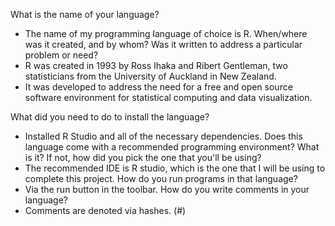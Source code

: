 What is the name of your language? 
-	The name of my programming language of choice is R.
When/where was it created, and by whom?  Was it written to address a particular problem or need? 
-	R was created in 1993 by Ross Ihaka and Ribert Gentleman, two statisticians from the University of Auckland in New Zealand.
-	It was developed to address the need for a free and open source software environment for statistical computing and data visualization. 


What did you need to do to install the language?
- Installed R Studio and all of the necessary dependencies.
Does this language come with a recommended programming environment? What is it? If not,
how did you pick the one that you'll be using?
- The recommended IDE is R studio, which is the one that I will be using to complete this project.
How do you run programs in that language?
- Via the run button in the toolbar.
How do you write comments in your language?
- Comments are denoted via hashes. (#)
